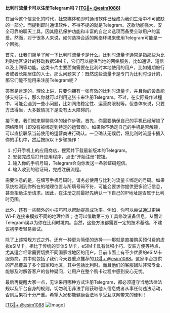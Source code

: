 **比利时流量卡可以注册Telegram吗？[[TG💪+ @esim1088](https://t.me/s/esim1088)]**

在当今这个信息化的时代，社交媒体和即时通讯软件已经成为我们生活中不可或缺的一部分。而提到即时通讯软件，不得不提的就是Telegram。这款功能强大、安全可靠的聊天工具，因其隐私保护功能和丰富的自定义选项而备受全球用户的喜爱。然而，对于很多人来说，如何选择合适的网络环境来使用Telegram可能是一个困扰。

首先，让我们简单了解一下比利时流量卡是什么。比利时流量卡通常是指那些为比利时地区设计的移动数据SIM卡，它们可以提供当地的网络服务，比如通话、短信以及上网等功能。这类卡片主要面向需要在比利时本地使用的用户，比如短期旅行者或者长期居住的人士。那么问题来了：既然这些流量卡是专门为比利时设计的，那它们能不能用来注册Telegram呢？

答案是肯定的。理论上讲，只要你拥有一张有效的比利时流量卡，并且你的设备能够支持该卡，那么你就可以利用这张卡来注册Telegram。不过，在实际操作过程中，可能会遇到一些小问题，比如网络稳定性、运营商限制等。但总体来说，只要方法得当，大多数情况下是没有太大障碍的。

接下来，我们就来聊聊具体的操作步骤。首先，你需要确保自己的手机已经解锁了网络限制（即没有被绑定到特定的运营商）。如果你不确定自己的手机是否解锁，可以直接联系当前使用的运营商进行确认。一旦确认无误后，将比利时流量卡插入你的手机中，然后按照以下步骤操作：

1. 打开手机上的应用商店，搜索并下载最新版本的Telegram。
2. 安装完成后打开应用程序，点击“开始注册”按钮。
3. 输入你的手机号码，Telegram会向你发送一条验证码短信。
4. 输入收到的验证码，完成注册流程。

需要注意的是，在填写手机号码时，请务必使用与比利时流量卡绑定的号码。如果系统检测到你所在的地理位置与所填号码不符，可能会要求你提供更多验证信息，甚至拒绝注册请求。因此，在注册之前最好先确认一下自己的IP地址是否属于比利时范围。

此外，还有一些额外的小技巧可以帮助提高成功率。例如，你可以尝试通过更换Wi-Fi连接来模拟不同的地理位置；也可以借助第三方工具修改设备信息，从而让Telegram误以为你在比利时境内。当然，这些方法都需要一定的技术基础，不建议初学者轻易尝试。

除了上述常规方式之外，还有一种更为简便的选择——那就是直接购买预付费的虚拟eSIM卡。相比于传统的实体SIM卡，eSIM卡具有体积小巧、安装方便等特点，尤其适合经常需要切换不同国家或地区的用户。目前市面上有不少优质的eSIM卡服务商，其中就包括了我们今天要重点推荐的[TG💪+ @esim1088](https://t.me/s/esim1088)。这家平台提供的产品覆盖了多个国家和地区，其中包括比利时。而且他们的客服团队非常专业，能够及时解答客户的各种疑问，让用户在整个购卡过程中感到安心无忧。

最后再提醒大家一点，无论采用哪种方式注册Telegram，都必须遵守当地法律法规以及平台自身的规则。切勿利用非法手段获取他人信息或者从事任何违法活动，否则后果将十分严重。希望大家都能健康合法地享受互联网带来的便利！

[[TG💪+ @esim1088](https://t.me/s/esim1088) ![Image](https://i.postimg.cc/4NQfJmqS/Snipaste-2025-05-13-00-14-12.png)]